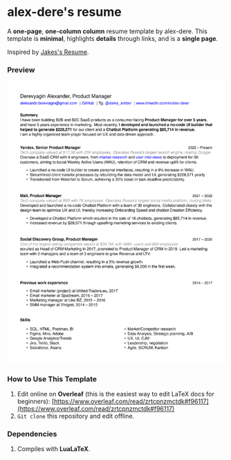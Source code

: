# alex-dere's resume

A **one-page**, **one-column column** resume template by alex-dere. This template is **minimal**, highlights **details** through links, and is a **single page**.

Inspired by [Jakes's Resume](https://www.overleaf.com/latex/templates/jakes-resume/syzfjbzwjncs). 

### Preview
![alt text](https://github.com/alex-dere/resume/blob/main/alex_dere_resume.jpg)

### How to Use This Template
1. Edit online on **Overleaf** (this is the easiest way to edit LaTeX docs for beginners): [https://www.overleaf.com/read/zrtcpnzmctdk#f96117](https://www.overleaf.com/read/zrtcpnzmctdk#f96117)
2. `Git clone` this repository and edit offline.

### Dependencies
1. Compiles with **LuaLaTeX**.
